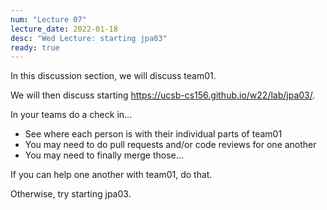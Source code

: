 ```yaml
---
num: "Lecture 07"
lecture_date: 2022-01-18
desc: "Wed Lecture: starting jpa03"
ready: true
---
```


In this discussion section, we will discuss team01.


We will then discuss starting <https://ucsb-cs156.github.io/w22/lab/jpa03/>.

In your teams do a check in...

* See where each person is with their individual parts of team01
* You may need to do pull requests and/or code reviews for one another
* You may need to finally merge those...

If you can help one another with team01, do that.

Otherwise, try starting jpa03.


